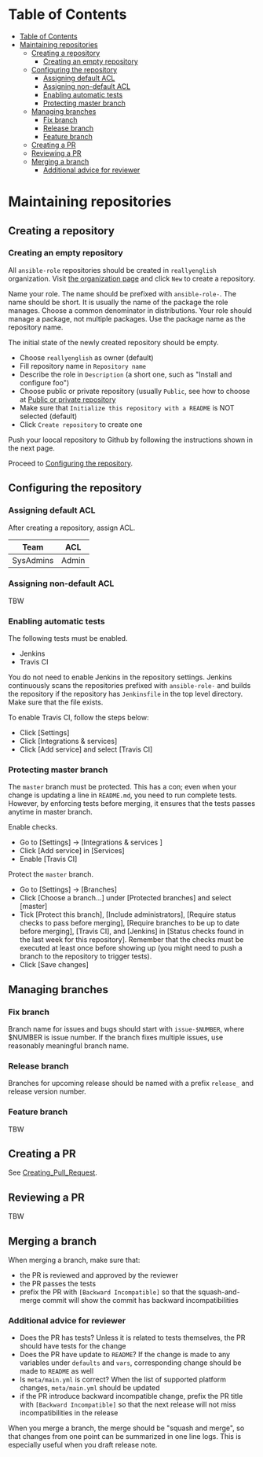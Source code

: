 Table of Contents
=================

  * [Table of Contents](#table-of-contents)
  * [Maintaining repositories](#maintaining-repositories)
    * [Creating a repository](#creating-a-repository)
      * [Creating an empty repository](#creating-an-empty-repository)
    * [Configuring the repository](#configuring-the-repository)
      * [Assigning default ACL](#assigning-default-acl)
      * [Assigning non-default ACL](#assigning-non-default-acl)
      * [Enabling automatic tests](#enabling-automatic-tests)
      * [Protecting master branch](#protecting-master-branch)
    * [Managing branches](#managing-branches)
      * [Fix branch](#fix-branch)
      * [Release branch](#release-branch)
      * [Feature branch](#feature-branch)
    * [Creating a PR](#creating-a-pr)
    * [Reviewing a PR](#reviewing-a-pr)
    * [Merging a branch](#merging-a-branch)
      * [Additional advice for reviewer](#additional-advice-for-reviewer)

# Maintaining repositories

## Creating a repository

### Creating an empty repository

All `ansible-role` repositories should be created in `reallyenglish` organization. Visit
[the organization page](https://github.com/reallyenglish) and click `New` to
create a repository.

Name your role. The name should be prefixed with `ansible-role-`. The name
should be short. It is usually the name of the package the role manages. Choose
a common denominator in distributions. Your role should manage a package, not
multiple packages. Use the package name as the repository name.

The initial state of the newly created repository should be empty. 

* Choose `reallyenglish` as owner (default)
* Fill repository name in `Repository name`
* Describe the role in `Description` (a short one, such as "Install and configure foo")
* Choose public or private repository (usually `Public`, see how to choose at
  [Public or private repository](../../Policy.md#public-or-private-repository)
* Make sure that `Initialize this repository with a README` is NOT selected (default)
* Click `Create repository` to create one

Push your loocal repository to Github by following the instructions shown in
the next page.

Proceed to [Configuring the repository](#configuring-the-repository).

## Configuring the repository

### Assigning default ACL

After creating a repository, assign ACL.

| Team | ACL |
|------|-----|
| SysAdmins | Admin |

### Assigning non-default ACL

TBW

### Enabling automatic tests

The following tests must be enabled.

* Jenkins
* Travis CI

You do not need to enable Jenkins in the repository settings. Jenkins
continuously scans the repositories prefixed with `ansible-role-` and builds
the repository if the repository has `Jenkinsfile` in the top level directory.
Make sure that the file exists.

To enable Travis CI, follow the steps below:

* Click [Settings]
* Click [Integrations & services]
* Click [Add service] and select [Travis CI]

### Protecting master branch

The `master` branch must be protected. This has a con; even when your change is
updating a line in `README.md`, you need to run complete tests. However, by
enforcing tests before merging, it ensures that the tests passes anytime in
master branch.

Enable checks.

* Go to [Settings] -> [Integrations & services ]
* Click [Add service] in [Services]
* Enable [Travis CI]

Protect the `master` branch.

* Go to [Settings] -> [Branches]
* Click [Choose a branch...] under [Protected branches] and select [master]
* Tick [Protect this branch], [Include administrators], [Require status checks
  to pass before merging], [Require branches to be up to date before merging],
  [Travis CI], and [Jenkins] in [Status checks found in the last week for this
  repository]. Remember that the checks must be executed at least once before
  showing up (you might need to push a branch to the repository to trigger
  tests).
* Click [Save changes]

## Managing branches

### Fix branch

Branch name for issues and bugs should start with `issue-$NUMBER`, where
$NUMBER is issue number. If the branch fixes multiple issues, use reasonably
meaningful branch name.

### Release branch

Branches for upcoming release should be named with a prefix `release_` and
release version number.

### Feature branch

TBW

## Creating a PR

See [Creating_Pull_Request](../Creating_Pull_Request).

## Reviewing a PR

TBW

## Merging a branch

When merging a branch, make sure that:

* the PR is reviewed and approved by the reviewer
* the PR passes the tests
* prefix the PR with `[Backward Incompatible]` so that the squash-and-merge
  commit will show the commit has backward incompatibilities

### Additional advice for reviewer

* Does the PR has tests? Unless it is related to tests themselves, the PR
  should have tests for the change
* Does the PR have update to `README`? If the change is made to any variables
  under `defaults` and `vars`, corresponding change should be made to `README`
  as well
* Is `meta/main.yml` is correct? When the list of supported platform changes,
  `meta/main.yml` should be updated
* if the PR introduce backward incompatible change, prefix the PR title with
  `[Backward Incompatible]` so that the next release will not miss
  incompatibilities in the release

When you merge a branch, the merge should be "squash and merge", so that
changes from one point can be summarized in one line logs. This is especially
useful when you draft release note.



